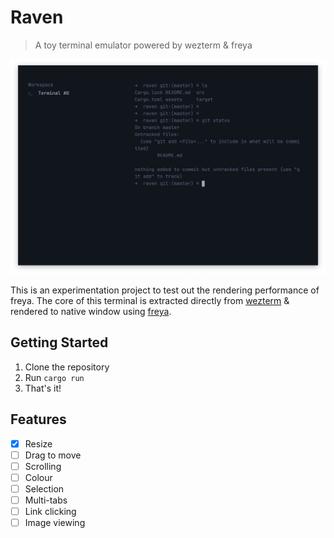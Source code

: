 # Raven
> A toy terminal emulator powered by wezterm & freya

<p align="center">
  <img src="screenshot.png">
</p>

This is an experimentation project to test out the rendering performance of freya. The core of this terminal is extracted directly from [wezterm][1] & rendered to native window using [freya][2].

## Getting Started

1. Clone the repository
2. Run `cargo run`
3. That's it!

## Features

- [x] Resize
- [ ] Drag to move
- [ ] Scrolling
- [ ] Colour
- [ ] Selection
- [ ] Multi-tabs
- [ ] Link clicking
- [ ] Image viewing

[1]: https://github.com/wez/wezterm/tree/main
[2]: https://github.com/marc2332/freya